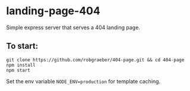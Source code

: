 # landing-page-404
Simple express server that serves a 404 landing page.

To start:
------

```
git clone https://github.com/robgraeber/404-page.git && cd 404-page 
npm install
npm start
```

Set the env variable `NODE_ENV=production` for template caching.
